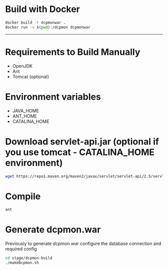 # Build with Docker
```bash
docker build -t dcpmonwar .
docker run -v $(pwd):/dcpmon dcpmonwar
```
<hr/>

# Requirements to Build Manually
- OpenJDK
- Ant
- Tomcat (optional)

# Environment variables
- JAVA_HOME
- ANT_HOME
- CATALINA_HOME

# Download servlet-api.jar (optional if you use tomcat - CATALINA_HOME environment)
```bash
wget https://repo1.maven.org/maven2/javax/servlet/servlet-api/2.5/servlet-api-2.5.jar -O servlet-api.jar
```

# Compile

```bash
ant
```

# Generate dcpmon.war

Previously to generate *dcpmon.war* configure the database connection and required config

```bash
cd stage/dcpmon-build
./makeDcpmon.sh
```

